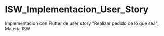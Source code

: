 # ISW_Implementacion_User_Story
Implementacion con Flutter de user story "Realizar pedido de lo que sea", Materia ISW
